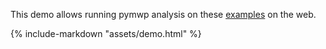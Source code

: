 This demo allows running pymwp analysis on these [examples](examples.md) on the web. 

{%
   include-markdown "assets/demo.html"
%}
